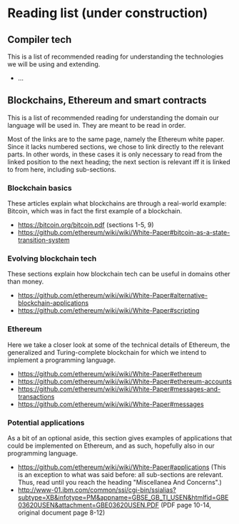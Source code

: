 # Reading list (under construction)

## Compiler tech
This is a list of recommended reading for understanding the technologies we will be using and extending.

* ...

## Blockchains, Ethereum and smart contracts
This is a list of recommended reading for understanding the domain our language will be used in. They are meant to be read in order.

Most of the links are to the same page, namely the Ethereum white paper. Since it lacks numbered sections, we chose to link directly to the relevant parts. In other words, in these cases it is only necessary to read from the linked position to the next heading; the next section is relevant iff it is linked to from here, including sub-sections.

### Blockchain basics
These articles explain what blockchains are through a real-world example: Bitcoin, which was in fact the first example of a blockchain.
* https://bitcoin.org/bitcoin.pdf (sections 1-5, 9)
* https://github.com/ethereum/wiki/wiki/White-Paper#bitcoin-as-a-state-transition-system

### Evolving blockchain tech
These sections explain how blockchain tech can be useful in domains other than money.
* https://github.com/ethereum/wiki/wiki/White-Paper#alternative-blockchain-applications
* https://github.com/ethereum/wiki/wiki/White-Paper#scripting

### Ethereum
Here we take a closer look at some of the technical details of Ethereum, the generalized and Turing-complete blockchain for which we intend to implement a programming language.
* https://github.com/ethereum/wiki/wiki/White-Paper#ethereum
* https://github.com/ethereum/wiki/wiki/White-Paper#ethereum-accounts
* https://github.com/ethereum/wiki/wiki/White-Paper#messages-and-transactions
* https://github.com/ethereum/wiki/wiki/White-Paper#messages

### Potential applications
As a bit of an optional aside, this section gives examples of applications that could be implemented on Ethereum, and as such, hopefully also in our programming language.
* https://github.com/ethereum/wiki/wiki/White-Paper#applications (This is an exception to what was said before: all sub-sections are relevant. Thus, read until you reach the heading "Miscellanea And Concerns".)
* http://www-01.ibm.com/common/ssi/cgi-bin/ssialias?subtype=XB&infotype=PM&appname=GBSE_GB_TI_USEN&htmlfid=GBE03620USEN&attachment=GBE03620USEN.PDF (PDF page 10-14, original document page 8-12)